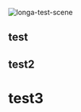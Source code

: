 
![longa-test-scene](https://user-images.githubusercontent.com/31243845/153751266-9045359c-1108-4f1d-8ba1-0997d7dff517.jpg)


## test
## test2


# test3